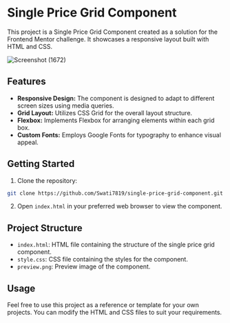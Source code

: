 # Single Price Grid Component

This project is a Single Price Grid Component created as a solution for the Frontend Mentor challenge. It showcases a responsive layout built with HTML and CSS.

![Screenshot (1672)](https://github.com/Swati7819/Single-Price-Grid-Component/assets/132447787/25ef5fac-446b-4c01-8dd0-99fff46cd9f2)


## Features

- **Responsive Design:** The component is designed to adapt to different screen sizes using media queries.
- **Grid Layout:** Utilizes CSS Grid for the overall layout structure.
- **Flexbox:** Implements Flexbox for arranging elements within each grid box.
- **Custom Fonts:** Employs Google Fonts for typography to enhance visual appeal.

## Getting Started

1. Clone the repository:

```bash
git clone https://github.com/Swati7819/single-price-grid-component.git
```

2. Open `index.html` in your preferred web browser to view the component.

## Project Structure

- `index.html`: HTML file containing the structure of the single price grid component.
- `style.css`: CSS file containing the styles for the component.
- `preview.png`: Preview image of the component.

## Usage

Feel free to use this project as a reference or template for your own projects. You can modify the HTML and CSS files to suit your requirements.
